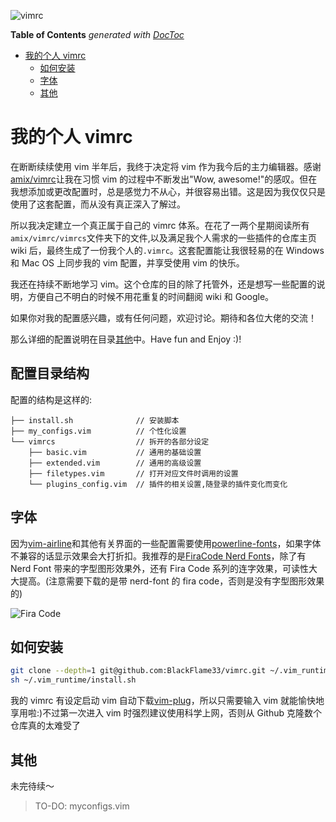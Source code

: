 ![vimrc](https://socialify.git.ci/BlackFlame33/vimrc/image?description=1&descriptionEditable=My%20vimrc&font=Source%20Code%20Pro&forks=1&issues=1&language=1&logo=http%3A%2F%2Fblackflame33.cn%2Fimg%2Favatar.png&owner=1&pattern=Plus&pulls=1&stargazers=1&theme=Light)


<!-- START doctoc generated TOC please keep comment here to allow auto update -->
<!-- DON'T EDIT THIS SECTION, INSTEAD RE-RUN doctoc TO UPDATE -->
**Table of Contents**  *generated with [DocToc](https://github.com/thlorenz/doctoc)*

- [我的个人 vimrc](#%E6%88%91%E7%9A%84%E4%B8%AA%E4%BA%BA-vimrc)
  - [如何安装](#%E5%A6%82%E4%BD%95%E5%AE%89%E8%A3%85)
  - [字体](#%E5%AD%97%E4%BD%93)
  - [其他](#%E5%85%B6%E4%BB%96)

<!-- END doctoc generated TOC please keep comment here to allow auto update -->


# 我的个人 vimrc

在断断续续使用 vim 半年后，我终于决定将 vim 作为我今后的主力编辑器。感谢[amix/vimrc](https://github.com/amix/vimrc)让我在习惯 vim 的过程中不断发出"Wow, awesome!"的感叹。但在我想添加或更改配置时，总是感觉力不从心，并很容易出错。这是因为我仅仅只是使用了这套配置，而从没有真正深入了解过。

所以我决定建立一个真正属于自己的 vimrc 体系。在花了一两个星期阅读所有<code>amix/vimrc/vimrcs</code>文件夹下的文件,以及满足我个人需求的一些插件的仓库主页 wiki 后，最终生成了一份我个人的<code>.vimrc</code>。这套配置能让我很轻易的在 Windows 和 Mac OS 上同步我的 vim 配置，并享受使用 vim 的快乐。

我还在持续不断地学习 vim。这个仓库的目的除了托管外，还是想写一些配置的说明，方便自己不明白的时候不用花重复的时间翻阅 wiki 和 Google。

如果你对我的配置感兴趣，或有任何问题，欢迎讨论。期待和各位大佬的交流！

那么详细的配置说明在目录[其他](#其他)中。Have fun and Enjoy :)!

## 配置目录结构

配置的结构是这样的:

```shell
├── install.sh			    // 安装脚本
├── my_configs.vim			// 个性化设置 
└── vimrcs				    // 拆开的各部分设定
    ├── basic.vim			// 通用的基础设置
    ├── extended.vim		// 通用的高级设置
    ├── filetypes.vim		// 打开对应文件时调用的设置
    └── plugins_config.vim	// 插件的相关设置,随登录的插件变化而变化
```

## 字体

因为[vim-airline](https://github.com/vim-airline/vim-airline)和其他有关界面的一些配置需要使用[powerline-fonts](https://github.com/powerline/fonts)，如果字体不兼容的话显示效果会大打折扣。我推荐的是[FiraCode Nerd Fonts](https://github.com/tonsky/FiraCode)，除了有 Nerd Font 带来的字型图形效果外，还有 Fira Code 系列的连字效果，可读性大大提高。(注意需要下载的是带 nerd-font 的 fira code，否则是没有字型图形效果的)

![Fira Code](https://cdn.jsdelivr.net/gh/BlackFlame33/ImgHosting@master/img/20201129144406.svg)

## 如何安装

```bash
git clone --depth=1 git@github.com:BlackFlame33/vimrc.git ~/.vim_runtime
sh ~/.vim_runtime/install.sh
```

我的 vimrc 有设定启动 vim 自动下载[vim-plug](https://github.com/junegunn/vim-plug)，所以只需要输入 vim 就能愉快地享用啦:)不过第一次进入 vim 时强烈建议使用科学上网，否则从 Github 克隆数个仓库真的太难受了



## 其他

未完待续～

> TO-DO: myconfigs.vim
